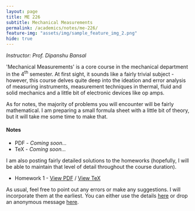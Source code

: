 ```yaml
---
layout: page
title: ME 226
subtitle: Mechanical Measurements
permalink: /academics/notes/me-226/
feature-img: "assets/img/sample_feature_img_2.png"
hide: true
---
```

<i>Instructor: Prof. Dipanshu Bansal</i>

'Mechanical Measurements' is a core course in the mechanical department in the 4<sup>th</sup> semester. At first sight, it sounds like a fairly trivial subject - however, this course delves quite deep into the ideation and error analysis of measuring instruments, measurement techniques in thermal, fluid and solid mechanics and a little bit of electronic devices like op amps.

As for notes, the majority of problems you will encounter will be fairly mathematical. I am preparing a small formula sheet with a little bit of theory, but it will take me some time to make that.

<h4>Notes</h4>

<ul>
<li>PDF - <i>Coming soon...</i></li>
<li>TeX - <i>Coming soon...</i></li>
</ul>

I am also posting fairly detailed solutions to the homeworks (hopefully, I will be able to maintain that level of detail throughout the course duration).


<ul>
<li>Homework 1 - <a href="https://omprabhu31.github.io/academics/notes/me-226/me226_hw1.pdf">View PDF</a> / <a href="https://github.com/omprabhu31/omprabhu31.github.io/blob/master/academics/notes/me-226/me226_hw1.tex">View TeX</a></li>
</ul>

As usual, feel free to point out any errors or make any suggestions. I will incorporate them at the earliest. You can either use the details [here](/contact/) or drop an anonymous message [here](https://forms.gle/d12hiHhnEpvDcL2u7).